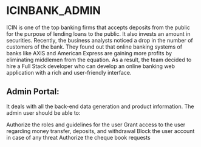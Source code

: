 # ICINBANK_ADMIN
ICIN is one of the top banking firms that accepts deposits from the public for the purpose of lending loans to the public. It also invests an amount in securities. Recently, the business analysts noticed a drop in the number of customers of the bank. They found out that online banking systems of banks like AXIS and American Express are gaining more profits by eliminating middlemen from the equation. As a result, the team decided to hire a Full Stack developer who can develop an online banking web application with a rich and user-friendly interface.

## Admin Portal:
It deals with all the back-end data generation and product information. The admin user should be able to:

Authorize the roles and guidelines for the user
Grant access to the user regarding money transfer, deposits, and withdrawal
Block the user account in case of any threat
Authorize the cheque book requests
